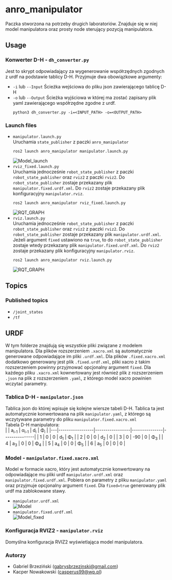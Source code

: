 # anro_manipulator
Paczka stworzona na potrzeby drugich laboratoriów. Znajduje się w niej model manipulatora oraz prosty node sterujący pozycją manipulatora.
## Usage
### Konwerter D-H - `dh_converter.py`
Jest to skrypt odpowiadający za wygenerowanie współrzędnych zgodnych z urdf na podstawie tablicy D-H. Przyjmuje dwa obowiązkowe argumenty:
- `-i` lub `--Input`
  Ścieżka wejściowa do pliku json zawierającego tablicę D-H
- `-o` lub `--Output`
  Ścieżka wyjściowa w której ma zostać zapisany plik yaml zawierającego współrzędne zgodne z urdf.
  ```
  python3 dh_converter.py -i=<INPUT_PATH> -o=<OUTPUT_PATH>
  ```
### Launch files
- `manipulator.launch.py`  
  Uruchamia `state_publisher` z paczki `anro_manipulator`
  ```
  ros2 launch anro_manipulator manipulator.launch.py
  ```  
  ![Model_launch](docs/manipulator_launch_rqt_plot.png)
- `rviz_fixed.launch.py`  
  Uruchamia jednocześnie `robot_state_publisher` z paczki `robot_state_publisher` oraz `rviz2` z paczki `rviz2`. Do `robot_state_publisher` zostaje przekazany plik `manipulator.fixed.urdf.xml`. Do `rviz2` zostaje przekazany plik konfiguracyjny `manipulator.rviz`.
  ```
  ros2 launch anro_manipulator rviz_fixed.launch.py
  ```
  ![RQT_GRAPH](docs/rviz_fixed_launch_rqt_graph.png)
- `rviz.launch.py`  
  Uruchamia jednocześnie `robot_state_publisher` z paczki `robot_state_publisher` oraz `rviz2` z paczki `rviz2`. Do `robot_state_publisher` zostaje przekazany plik `manipulator.urdf.xml`. Jeżeli argument `fixed` ustawiono na `true`, to do `robot_state_publisher` zostaje wtedy przekazany plik `manipulator.fixed.urdf.xml`. Do `rviz2` zostaje przekazany plik konfiguracyjny `manipulator.rviz`.
  ```
  ros2 launch anro_manipulator rviz.launch.py
  ```
  ![RQT_GRAPH](docs/rviz_launch_rqt_graph.png)
## Topics
### Published topics
- `/joint_states`
- `/tf`

## URDF
W tym folderze znajdują się wszystkie pliki związane z modelem manipulatora. Dla plików rozszerzeniem `.xacro.xml` są automatycznie generowane odpowiadające im pliki `.urdf.xml`. Dla plików `.fixed.xacro.xml` dodatkowo generowany jest plik `.fixed.urdf.xml`, pliki xacro z takim rozszerzeniem powinny przyjmować opcjonalny argument `fixed`. Dla każdego pliku `.xacro.xml` kownertowany jest również plik z rozszerzeniem `.json` na plik z rozszerzeniem `.yaml`, z którego model xacro powinien wczytać parametry.
### Tablica D-H - `manipulator.json`
Tablica json do której wpisuje się kolejne wiersze tabeli D-H. Tablica ta jest automatycznie konwertowana na plik `manipulator.yaml`, z którego są wczytywane parametry do pliku `manipulator.fixed.xacro.xml`  
Tabela D-H manipulatora:  
|   | a<sub>i-1</sub> | α<sub>i-1</sub> | d<sub>i</sub> | Φ<sub>i</sub> |
|---|-----------------|-----------------|---------------|---------------|
| 1 | 0               | 0               | d<sub>1</sub> | Φ<sub>1</sub> |
| 2 | 0               | 0               | d<sub>2</sub> | 0             |
| 3 | 0               | -90             | 0             | Φ<sub>3</sub> |
| 4 | a<sub>3</sub>   | 0               | 0             | Φ<sub>4</sub> |
| 5 | a<sub>4</sub>   | 0               | 0             | Φ<sub>5</sub> |
| 6 | a<sub>5</sub>   | 0               | 0             | 0             |

### Model - `manipulator.fixed.xacro.xml`
Model w formacie xacro, który jest automatycznie konwertowany na odpowiadające mu pliki urdf `manipulator.urdf.xml` oraz `manipulator.fixed.urdf.xml`. Pobiera on parametry z pliku `manipulator.yaml` oraz przyjmuje opcjonalny argument `fixed`. Dla `fixed=true` generowany plik urdf ma zablokowane stawy.
- `manipulator.urdf.xml`  
  ![Model](docs/Model.png)
- `manipulator.fixed.urdf.xml`  
  ![Model_fixed](docs/Model_fixed.png)
### Konfiguracja RVIZ2 - `manipulator.rviz`
Domyślna konfiguracja RVIZ2 wyświetlająca model manipulatora.

### Autorzy
- Gabriel Brzeziński (gabrysbrzezinski@gmail.com)  
- Kacper Nowakowski (casperus99@wp.pl) 
